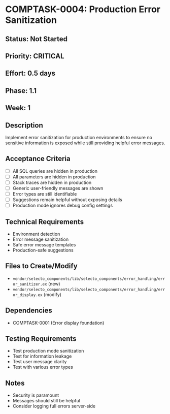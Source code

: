 # COMPTASK-0004: Production Error Sanitization

## Status: Not Started
## Priority: CRITICAL
## Effort: 0.5 days
## Phase: 1.1
## Week: 1

## Description
Implement error sanitization for production environments to ensure no sensitive information is exposed while still providing helpful error messages.

## Acceptance Criteria
- [ ] All SQL queries are hidden in production
- [ ] All parameters are hidden in production
- [ ] Stack traces are hidden in production
- [ ] Generic user-friendly messages are shown
- [ ] Error types are still identifiable
- [ ] Suggestions remain helpful without exposing details
- [ ] Production mode ignores debug config settings

## Technical Requirements
- Environment detection
- Error message sanitization
- Safe error message templates
- Production-safe suggestions

## Files to Create/Modify
- `vendor/selecto_components/lib/selecto_components/error_handling/error_sanitizer.ex` (new)
- `vendor/selecto_components/lib/selecto_components/error_handling/error_display.ex` (modify)

## Dependencies
- COMPTASK-0001 (Error display foundation)

## Testing Requirements
- Test production mode sanitization
- Test for information leakage
- Test user message clarity
- Test with various error types

## Notes
- Security is paramount
- Messages should still be helpful
- Consider logging full errors server-side